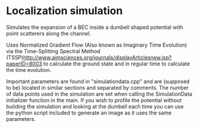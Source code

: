 # Localization simulation

Simulates the expansion of a BEC inside a dumbell shaped potential with point scatterers along the channel.

Uses Normalized Gradient Flow (Also known as Imaginary Time Evolution) via the Time-Splitting Spectral Method (TSSP)http://www.aimsciences.org/journals/displayArticlesnew.jsp?paperID=8003 to calculate the ground state and in regular time to calculate the time evolution.

Important parameters are found in "simulationdata.cpp" and are (supposed to be) located in similar sections and separated by comments. The number of data points used in the simulation are set when calling the SimulationData initializer function in the main. If you wish to profile the potential without building the simulation and looking at the dumbell each time you can use the python script included to generate an image as it uses the same parameters.
